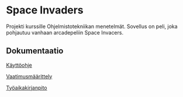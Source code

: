 # Space Invaders

Projekti kurssille Ohjelmistotekniikan menetelmät. Sovellus on peli, joka pohjautuu vanhaan arcadepeliin Space Invacers.

## Dokumentaatio

[Käyttöohje](https://github.com/Pate1337/otm-harjoitustyo/blob/master/harjoitustyo/documentation/kayttoohje.md)

[Vaatimusmäärittely](https://github.com/Pate1337/otm-harjoitustyo/blob/master/harjoitustyo/documentation/vaatimusmaarittely.md)

[Työaikakirjanpito](https://github.com/Pate1337/otm-harjoitustyo/blob/master/harjoitustyo/documentation/tuntikirjanpito.md)
